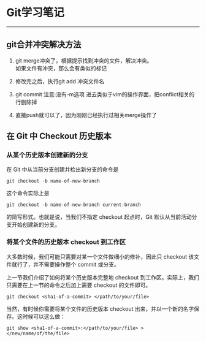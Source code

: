 # Git学习笔记

---

##  git合并冲突解决方法

1. git merge冲突了，根据提示找到冲突的文件，解决冲突。  
如果文件有冲突，那么会有类似的标记

2. 修改完之后，执行git add 冲突文件名

3. git commit
    注意:没有-m选项
    进去类似于vim的操作界面，把conflict相关的行删除掉

4. 直接push就可以了，因为刚刚已经执行过相关merge操作了


## 在 Git 中 Checkout 历史版本
### 从某个历史版本创建新的分支
在 Git 中从当前分支创建并检出新分支的命令是  
```
git checkout -b name-of-new-branch
```

这个命令实际上是  
```
git checkout -b name-of-new-branch current-branch
```
的简写形式。也就是说，当我们不指定 checkout 起点时，Git 默认从当前活动分支开始创建新的分支。

### 将某个文件的历史版本 checkout 到工作区
大多数时候，我们可能只需要对某一个文件做细小的修补，因此只 checkout 该文件就行了，并不需要操作整个 commit 或分支。

上一节我们介绍了如何将某个历史版本完整地 checkout 到工作区。实际上，我们只需要在上一节的命令之后加上需要 checkout 的文件即可。

```
git checkout <sha1-of-a-commit> </path/to/your/file>
```

当然，有时候你需要将某个文件的历史版本 checkout 出来，并以一个新的名字保存。这时候可以这么做：
```
git show <sha1-of-a-commit>:</path/to/your/file> > </new/name/of/the/file>
```